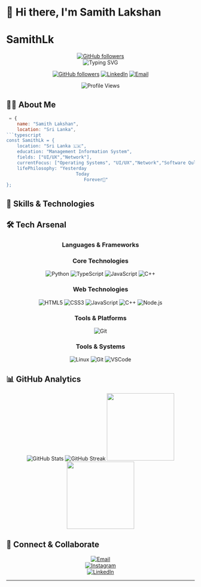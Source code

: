 
 # 👋 Hi there, I'm Samith Lakshan
 # SamithLk
 
 <div align="center">
 
 [![GitHub followers](https://img.shields.io/github/followers/SamithLk?style=social)](https://github.com/SamithLk)  
   ![Typing SVG](https://readme-typing-svg.herokuapp.com?font=Fira+Code&duration=3000&pause=1000&color=3ABFEF&center=true&vCenter=true&width=435&lines=UI/Ux;Developement)
 
   [![GitHub followers](https://img.shields.io/github/followers/SamithLk?label=Follow&style=social)](https://github.com/SamithLk)
   [![LinkedIn](https://img.shields.io/badge/-LinkedIn-0077B5?style=flat&logo=linkedin&logoColor=white)](https://www.linkedin.com/in/SamithLakshan)
   [![Email](https://img.shields.io/badge/-Email-D14836?style=flat&logo=gmail&logoColor=white)](mailto:samithlakshan115@gmail.com)
   
   <img src="https://komarev.com/ghpvc/?username=SamithLk&color=3ABFEF&style=flat-square&label=Profile+Views" alt="Profile Views" />
 </div>
 
 ## 👨‍💻 About Me
 
 ```javascript
  = {
     name: "Samith Lakshan",
     location: "Sri Lanka",
 ```typescript
 const SamithLk = {
     location: "Sri Lanka 🇱🇰",
     education: "Management Information System",
     fields: ["UI/UX","Network"],
     currentFocus: ["Operating Systems", "UI/UX","Network","Software Qulity Assurance"],
     lifePhilosophy: "Yesterday
                           Today
                              Forever🚀"
 };
 ```
 
 ## 🚀 Skills & Technologies
 ## 🛠️ Tech Arsenal
 
 <div align="center">
 
 ### Languages & Frameworks
 ### Core Technologies
 ![Python](https://img.shields.io/badge/Python-3776AB?style=for-the-badge&logo=python&logoColor=white)
 ![TypeScript](https://img.shields.io/badge/TypeScript-007ACC?style=for-the-badge&logo=typescript&logoColor=white)
 ![JavaScript](https://img.shields.io/badge/JavaScript-F7DF1E?style=for-the-badge&logo=javascript&logoColor=black)
 ![C++](https://img.shields.io/badge/C++-00599C?style=for-the-badge&logo=cplusplus&logoColor=white)
 
 ### Web Technologies
 ![HTML5](https://img.shields.io/badge/HTML5-E34F26?style=for-the-badge&logo=html5&logoColor=white)
 ![CSS3](https://img.shields.io/badge/CSS3-1572B6?style=for-the-badge&logo=css3&logoColor=white)
 ![JavaScript](https://img.shields.io/badge/JavaScript-F7DF1E?style=for-the-badge&logo=javascript&logoColor=black)
 ![C++](https://img.shields.io/badge/C++-00599C?style=for-the-badge&logo=cplusplus&logoColor=white)
 ![Node.js](https://img.shields.io/badge/Node.js-339933?style=for-the-badge&logo=nodedotjs&logoColor=white)
 
 ### Tools & Platforms
 ![Git](https://img.shields.io/badge/Git-F05032?style=for-the-badge&logo=git&logoColor=white)

 
 ### Tools & Systems
 ![Linux](https://img.shields.io/badge/Linux-FCC624?style=for-the-badge&logo=linux&logoColor=black)
 ![Git](https://img.shields.io/badge/Git-F05032?style=for-the-badge&logo=git&logoColor=white)
 ![VSCode](https://img.shields.io/badge/VSCode-007ACC?style=for-the-badge&logo=visualstudiocode&logoColor=white)
 
 </div>
 
 ## 📊 GitHub Analytics
 
 <div align="center">
   <img src="https://github-readme-stats.vercel.app/api?username=SamithLk&show_icons=true&theme=radical" alt="GitHub Stats" />
   <img src="https://github-readme-streak-stats.herokuapp.com/?user=SamithLk&theme=radical" alt="GitHub Streak" />
   <img src="https://github-readme-stats.vercel.app/api?username=SamithLk&show_icons=true&theme=tokyonight&hide_border=true&bg_color=1A1B27&title_color=3ABFEF&icon_color=3ABFEF" height="180" />
   <img src="https://github-readme-stats.vercel.app/api/top-langs/?username=SamithLk&layout=compact&theme=tokyonight&hide_border=true&bg_color=1A1B27&title_color=3ABFEF&icon_color=3ABFEF" height="180" />
 </div>
 
 ## 🤝 Connect & Collaborate
 
 <div align="center">
 
 [![Email](https://img.shields.io/badge/Email-samithlakshan115@gmail.com-D14836?style=for-the-badge&logo=gmail&logoColor=white)](mailto:samithlakshan115@gmail.com)  
 [![Instagram](https://img.shields.io/badge/Instagram-E4405F?style=for-the-badge&logo=instagram&logoColor=white)](https://www.instagram.com/_sami_lk_/)  
 [![LinkedIn](https://img.shields.io/badge/LinkedIn-0077B5?style=for-the-badge&logo=linkedin&logoColor=white)](https://www.linkedin.com/in/SamithLakshan/) 
 </div>
 
 ---
 
 
